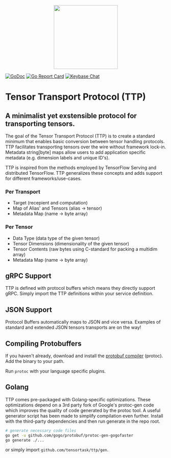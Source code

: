 <p align="center">
  <img src="https://storage.googleapis.com/ttp-static/ttp_transparent.png" width="200">
</p>


[![GoDoc][1]][2] [![Go Report Card][3]][4] [![Keybase Chat][5]][6]

[1]: https://godoc.org/github.com/tensortask/ttp/gen?status.svg
[2]: https://godoc.org/github.com/tensortask/ttp/gen
[3]: https://goreportcard.com/badge/github.com/tensortask/ttp
[4]: https://goreportcard.com/report/github.com/tensortask/ttp
[5]: https://img.shields.io/badge/keybase%20chat-tensortask.public-blue.svg
[6]: https://keybase.io/team/tensortask.public

# Tensor Transport Protocol (TTP)
## A minimalist yet exstensible protocol for transporting tensors.

The goal of the Tensor Transport Protocol (TTP) is to create a standard minimum that enables basic conversion between tensor handling protocols. TTP facilitates transporting tensors over the wire without framework lock-in. Metadata string[byte] maps allow users to add application specific metadata (e.g. dimension labels and unique ID's).

TTP is inspired from the methods employed by TensorFlow Serving and distributed TensorFlow. TTP generalizes these concepts and adds support for different frameworks/use-cases.

### Per Transport
* Target (recepient and computation)
* Map of Alias' and Tensors (alias -> tensor)
* Metadata Map (name -> byte array)
### Per Tensor
* Data Type (data type of the given tensor)
* Tensor Dimensions (dimensionality of the given tensor)
* Tensor Contents (raw bytes using C-standard for packing a multidim array)
* Metadata Map (name -> byte array)

## gRPC Support
TTP is defined with protocol buffers which means they directly support gRPC. Simply import the TTP definitions within your service definition.

## JSON Support
Protocol Buffers automatically maps to JSON and vice versa. Examples of standard and extended JSON tensors transports are on the way!

## Compiling Protobuffers
If you haven't already, download and install the [protobuf compiler](https://github.com/google/protobuf/releases) (protoc). Add the binary to your path. 

Run `protoc` with your language specific plugins.

## Golang
TTP comes pre-packaged with Golang-specific optimizations. These optimizations depend on a 3rd party fork of Google's protoc-gen code which improves the quality of code generated by the protoc tool. A useful generator script has been made to simplify compilation even further. Install with the third-party dependencies and then run generate in the repo root. 

```bash
# generate necessary code files
go get -u github.com/gogo/protobuf/protoc-gen-gogofaster
go generate ./...
```

or simply import `github.com/tensortask/ttp/gen`.

